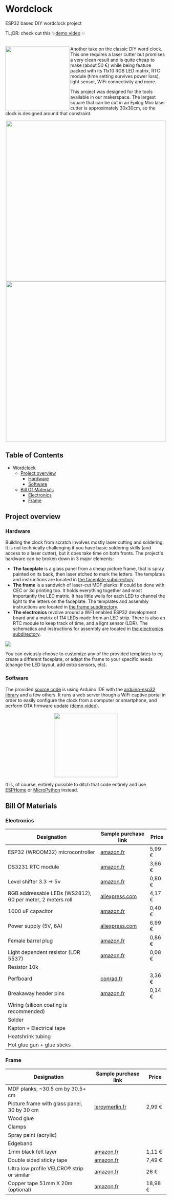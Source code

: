 # Wordclock
ESP32 based DIY wordclock project

TL;DR: check out this :sparkles:[demo video](https://youtu.be/WF_X5soabm0) :sparkles:

<br/>
<img src="images/logo.svg" width="200" align="left">Another take on the classic DIY word clock. This one requires a laser cutter but promises a very clean result and is quite cheap to make (about 50 €) while being feature packed with its 11x10 RGB LED matrix, RTC module (time setting survives power loss), light sensor, WiFi connectivity and more. 

This project was designed for the tools available in our makerspace. The largest square that can be cut in an Epilog Mini laser cutter is approximately 30x30cm, so the clock is designed around that constraint.

<p align="center">
<img src="images/wordclock-build.jpg" height="500">
<img src="images/wordclock-closeup.jpg" height="500">
</p>

## Table of Contents

- [Wordclock](#wordclock)
  * [Project overview](#project-overview)
    + [Hardware](#hardware)
    + [Software](#software)
  * [Bill Of Materials](#bill-of-materials)
    + [Electronics](#electronics)
    + [Frame](#frame)

## Project overview

### Hardware 

Building the clock from scratch involves mostly laser cutting and soldering. It is not technically challenging if you have basic soldering skills (and access to a laser cutter), but it does take time on both fronts. The project's hardware can be broken down in 3 major elements:

- __The faceplate__ is a glass panel from a cheap picture frame, that is spray painted on its back, then laser etched to mark the letters. The templates and instructions are located in [the faceplate subdirectory](hardware/faceplate/README.md).
- __The frame__ is a sandwich of laser-cut MDF planks. If could be done with CEC or 3d printing too. It holds everything together and most importantly the LED matrix. It has little wells for each LED to channel the light to the letters on the faceplate. The templates and assembly instructions are located in [the frame subdirectory](hardware/frame/README.md).
- __The electronics__ revolve around a WiFI enabled ESP32 development board and a matrix of 114 LEDs made from an LED strip. There is also an RTC module to keep track of time, and a lignt sensor (LDR). The schematics and instructions for assembly are located in [the electronics subdirectory](hardware/electronics/README.md).

![](images/breakdown.png)

You can oviously choose to customize any of the provided templates to eg create a different faceplate, or adapt the frame to your specific needs (change the LED layout, add extra sensors, etc).

### Software

The provided [source code](software/README.md) is using Arduino IDE with the [arduino-esp32 library](https://github.com/espressif/arduino-esp32) and a few others. It runs a web server though a WiFi captive portal in order to easily configure the clock from a computer or smartphone, and perform OTA firmware update ([demo video](https://youtu.be/WF_X5soabm0)).

<p align="center">
  <img src="images/webui.png" width="200">
</p>

It is, of course, entirely possible to ditch that code entirely and use [ESPHome](https://esphome.io/) or [MicroPython](https://docs.micropython.org/en/latest/esp32/tutorial/intro.html) instead. 

## Bill Of Materials

### Electronics

| Designation | Sample purchase link | Price |  
| ----------- | -------------------- | ------|  
ESP32 (WROOM32) microcontroller | [amazon.fr](https://www.amazon.fr/gp/product/B06XWVS2SJ/ref=ox_sc_act_title_6?smid=A3OY00ITR6XRNR&psc=1) | 5,99 € |
DS3231 RTC module | [amazon.fr](https://www.amazon.fr/gp/product/B07DK5M5VW/) | 3,66 € |
Level shifter 3.3 -> 5v | [amazon.fr](https://www.amazon.fr/gp/product/B07LG6RK7L) | 0,80 € |
RGB addressable LEDs (WS2812), 60 per meter, 2 meters roll | [aliexpress.com](https://www.aliexpress.com/item/32958709980.html?spm=2114.search0104.3.35.2a616adcbmvvSU&ws_ab_test=searchweb0_0%2Csearchweb201602_4_10065_10130_10068_10547_319_317_10545_10696_10084_453_454_10083_10618_10307_10821_537_10302_536_10059_10884_10887_321_322_10103%2Csearchweb201603_53%2CppcSwitch_0&algo_expid=2a4f6a2a-c5bc-4435-a3ff-21b692aed5ff-7&algo_pvid=2a4f6a2a-c5bc-4435-a3ff-21b692aed5ff) | 4,17 € |
1000 uF capacitor | [amazon.fr](https://www.amazon.fr/gp/product/B01M4IUST7) | 0,40 € |
Power supply (5V, 6A) | [aliexpress.com](https://fr.aliexpress.com/item/32835554243.html) | 6,99 € |
Female barrel plug | [amazon.fr](https://www.amazon.fr/gp/product/B06XPBKC37) | 0,86 € |
Light dependent resistor (LDR 5537) | [amazon.fr](https://www.amazon.fr/gp/product/B074QLFCF6/) | 0,08 € |
Resistor 10k |
Perfboard | [conrad.fr](https://www.conrad.fr/p/platine-dexperimentation-rademacher-wr-typ-908-1-vk-c-908-1-ep-epoxy-l-x-l-80-mm-x-50-mm-35-m-pas-254-mm-1-pcs-527309) | 3,36 € |
Breakaway header pins | [amazon.fr](https://www.amazon.fr/gp/product/B07C3W8DGZ/ref=ppx_yo_dt_b_asin_title_o03_s00?ie=UTF8&psc=1) | 0,14 € |
Wiring (silicon coating is recommended) |
Solder |  
Kapton + Electrical tape |
Heatshrink tubing |
Hot glue gun + glue sticks |

### Frame

| Designation | Sample purchase link | Price |  
| ----------- | -------------------- | ------| 
MDF planks, ~30.5 cm by 30.5+ cm | 
Picture frame with glass panel, 30 by 30 cm | [leroymerlin.fr](https://www.leroymerlin.fr/v3/p/produits/cadre-clip-30-x-30-cm-e1500701594) | 2,99 € |
Wood glue |
Clamps |
Spray paint (acrylic) |
Edgeband |
1mm black felt layer | [amazon.fr](https://www.amazon.fr/dp/B07LFJNLZ9/) | 1,11 € |
Double sided sticky tape | [amazon.fr](https://www.amazon.fr/dp/B077N3KV8K) | 7,49 € |
Ultra low profile VELCRO® strip or similar | [amazon.fr](https://www.amazon.fr/dp/B0728LKFGM/ref=pe_3044141_189395771_TE_dp_1) | 26 € |
Copper tape 51mm X 20m (optional) | [amazon.fr](https://www.amazon.fr/gp/product/B01MTQA0O6/ref=ppx_od_dt_b_asin_title_s00?ie=UTF8&psc=1) | 18,98 € |